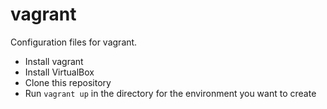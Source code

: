 # vagrant

Configuration files for vagrant.

* Install vagrant
* Install VirtualBox
* Clone this repository
* Run `vagrant up` in the directory for the environment you want to create
